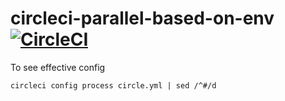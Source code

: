 # circleci-parallel-based-on-env [![CircleCI](https://circleci.com/gh/bahmutov/circleci-parallel-based-on-env.svg?style=svg)](https://circleci.com/gh/bahmutov/circleci-parallel-based-on-env)

To see effective config

```shell
circleci config process circle.yml | sed /^#/d
```

